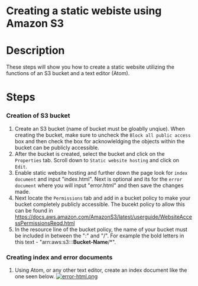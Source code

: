 # Creating a static webiste using Amazon S3
# Description
These steps will show you how to create a static website utilizing the functions of an S3 bucket and a text editor (Atom).  
# Steps
### Creation of S3 bucket
1. Create an S3 bucket (name of bucket must be gloablly unqiue). When creating the bucket, make sure to uncheck the `Block all public access` box and then check the box for acknowleldging the objects within the bucket can be publicly accessible. 
2. After the bucket is created, select the bucket and click on the `Properties` tab. Scroll down to `Static website hosting` and click on `Edit`.
3. Enable static website hosting and further down the page look for `index document` and input "index.html". Next is optional and its for the `error document` where you will input "error.html" and then save the changes made. 
4. Next locate the `Permissions` tab and add in a bucket policy to make your bucket completely publicly accessible. The bucekt policy to allow this can be found in https://docs.aws.amazon.com/AmazonS3/latest/userguide/WebsiteAccessPermissionsReqd.html
5. In the resource line of the bucket policy, the name of your bucket must be included in between the ":" and "/". For example the bold letters in this text - "arn:aws:s3:::**Bucket-Name**/*".

### Creating index and error documents
1. Using Atom, or any other text editor, create an index document like the one seen below. 
[![error-html.png](https://i.postimg.cc/GtFjZ9Q5/error-html.png)](https://postimg.cc/y3N9R12m)
